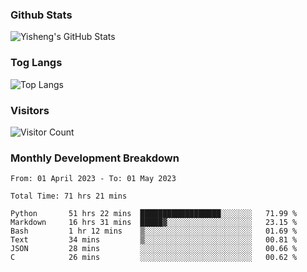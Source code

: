 ### Github Stats
![Yisheng's GitHub Stats](https://github-readme-stats-9qabuvhk1-gongyisheng.vercel.app/api?username=gongyisheng&count_private=true&show_icons=true)
### Tog Langs
![Top Langs](https://github-readme-stats-9qabuvhk1-gongyisheng.vercel.app/api/top-langs/?username=gongyisheng&layout=compact)
### Visitors
![Visitor Count](https://profile-counter.glitch.me/gongyisheng/count.svg)
### Monthly Development Breakdown
<!--START_SECTION:waka-->

```text
From: 01 April 2023 - To: 01 May 2023

Total Time: 71 hrs 21 mins

Python       51 hrs 22 mins  ██████████████████░░░░░░░   71.99 %
Markdown     16 hrs 31 mins  █████▓░░░░░░░░░░░░░░░░░░░   23.15 %
Bash         1 hr 12 mins    ▒░░░░░░░░░░░░░░░░░░░░░░░░   01.69 %
Text         34 mins         ▒░░░░░░░░░░░░░░░░░░░░░░░░   00.81 %
JSON         28 mins         ░░░░░░░░░░░░░░░░░░░░░░░░░   00.66 %
C            26 mins         ░░░░░░░░░░░░░░░░░░░░░░░░░   00.62 %
```

<!--END_SECTION:waka-->
